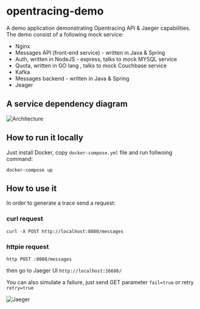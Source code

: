 # opentracing-demo
A demo application demonstrating Opentracing API &amp; Jaeger capabilities. The demo consist of a following mock service:

- Nginx
- Messages API (front-end service) - written in Java & Spring 
- Auth, written in NodeJS - express, talks to mock MYSQL service
- Quota, written in GO lang , talks to mock Couchbase service
- Kafka
- Messages backend - written in Java & Spring
- Jeager

A service dependency diagram
-- 
![Architecture](http://upload.peterjurkovic.com/uploaded_files/demo-architecture.png)


## How to run it locally

Just install Docker, copy `docker-compose.yml` file and run follwoing command:

```
docker-compose up
```

## How to use it

In order to generate a trace send a request:

### curl request
```
curl -X POST http://localhost:8080/messages
````

### httpie request

```
http POST :8080/messages
````


then go to Jaeger UI `http://localhost:16686/`

You can also simulate a failure, just send GET parameter `fail=true` or retry `retry=true`


![Jaeger](http://upload.peterjurkovic.com/uploaded_files/opentracing.png)


